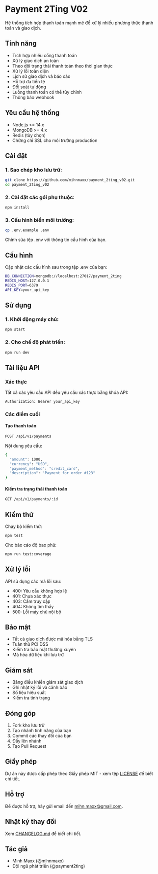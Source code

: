 # Payment 2Ting V02

Hệ thống tích hợp thanh toán mạnh mẽ để xử lý nhiều phương thức thanh toán và giao dịch.

## Tính năng

- Tích hợp nhiều cổng thanh toán
- Xử lý giao dịch an toàn
- Theo dõi trạng thái thanh toán theo thời gian thực
- Xử lý lỗi toàn diện
- Lịch sử giao dịch và báo cáo
- Hỗ trợ đa tiền tệ
- Đối soát tự động
- Luồng thanh toán có thể tùy chỉnh
- Thông báo webhook

## Yêu cầu hệ thống

- Node.js >= 14.x
- MongoDB >= 4.x
- Redis (tùy chọn)
- Chứng chỉ SSL cho môi trường production

## Cài đặt

### 1. Sao chép kho lưu trữ:

```bash
git clone https://github.com/mihnmaxx/payment_2ting_v02.git
cd payment_2ting_v02
```

### 2. Cài đặt các gói phụ thuộc:

```bash
npm install
```

### 3. Cấu hình biến môi trường:

```bash
cp .env.example .env
```

Chỉnh sửa tệp .env với thông tin cấu hình của bạn.

## Cấu hình

Cập nhật các cấu hình sau trong tệp .env của bạn:

```bash
DB_CONNECTION=mongodb://localhost:27017/payment_2ting
REDIS_HOST=127.0.0.1
REDIS_PORT=6379
API_KEY=your_api_key
```

## Sử dụng

### 1. Khởi động máy chủ:

```bash
npm start
```

### 2. Cho chế độ phát triển:

```bash
npm run dev
```

## Tài liệu API

### Xác thực

Tất cả các yêu cầu API đều yêu cầu xác thực bằng khóa API:

```bash
Authorization: Bearer your_api_key
```

### Các điểm cuối

#### Tạo thanh toán

```bash
POST /api/v1/payments
```

Nội dung yêu cầu:

```bash
{
  "amount": 1000,
  "currency": "USD",
  "payment_method": "credit_card",
  "description": "Payment for order #123"
}
```

#### Kiểm tra trạng thái thanh toán

```bash
GET /api/v1/payments/:id
```

## Kiểm thử

Chạy bộ kiểm thử:

```bash
npm test
```

Cho báo cáo độ bao phủ:

```bash
npm run test:coverage
```

## Xử lý lỗi

API sử dụng các mã lỗi sau:

- 400: Yêu cầu không hợp lệ
- 401: Chưa xác thực
- 403: Cấm truy cập
- 404: Không tìm thấy
- 500: Lỗi máy chủ nội bộ

## Bảo mật

- Tất cả giao dịch được mã hóa bằng TLS
- Tuân thủ PCI DSS
- Kiểm tra bảo mật thường xuyên
- Mã hóa dữ liệu khi lưu trữ

## Giám sát

- Bảng điều khiển giám sát giao dịch
- Ghi nhật ký lỗi và cảnh báo
- Số liệu hiệu suất
- Kiểm tra tình trạng

## Đóng góp

1. Fork kho lưu trữ
2. Tạo nhánh tính năng của bạn
3. Commit các thay đổi của bạn
4. Đẩy lên nhánh
5. Tạo Pull Request

## Giấy phép

Dự án này được cấp phép theo Giấy phép MIT - xem tệp [LICENSE](LICENSE) để biết chi tiết.

## Hỗ trợ

Để được hỗ trợ, hãy gửi email đến [mihn.maxx@gmail.com](mailto:mihn.maxx@gmail.com).

## Nhật ký thay đổi

Xem [CHANGELOG.md](CHANGELOG.md) để biết chi tiết.

## Tác giả

- Minh Maxx (@mihnmaxx)
- Đội ngũ phát triển (@payment2ting)